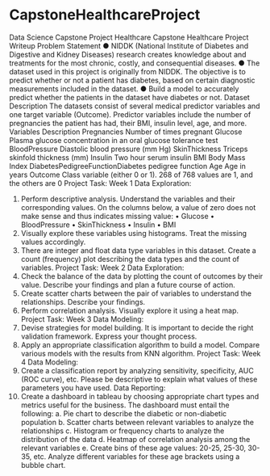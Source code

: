 # CapstoneHealthcareProject
Data Science Capstone Project Healthcare 
Capstone Healthcare Project Writeup
Problem Statement
● NIDDK (National Institute of Diabetes and Digestive and Kidney Diseases) research creates
knowledge about and treatments for the most chronic, costly, and consequential diseases.
● The dataset used in this project is originally from NIDDK. The objective is to predict whether
or not a patient has diabetes, based on certain diagnostic measurements included in the
dataset.
● Build a model to accurately predict whether the patients in the dataset have diabetes or not.
Dataset Description
The datasets consist of several medical predictor variables and one target variable (Outcome).
Predictor variables include the number of pregnancies the patient has had, their BMI, insulin level,
age, and more.
Variables Description
Pregnancies Number of times pregnant
Glucose Plasma glucose concentration in an oral glucose tolerance test
BloodPressure Diastolic blood pressure (mm Hg)
SkinThickness Triceps skinfold thickness (mm)
Insulin Two hour serum insulin
BMI Body Mass Index
DiabetesPedigreeFunctionDiabetes pedigree function
Age Age in years
Outcome Class variable (either 0 or 1). 268 of 768 values are 1, and the others
are 0
Project Task: Week 1
Data Exploration:
1. Perform descriptive analysis. Understand the variables and their corresponding values. On the
columns below, a value of zero does not make sense and thus indicates missing value:
• Glucose
• BloodPressure
• SkinThickness
• Insulin
• BMI
2. Visually explore these variables using histograms. Treat the missing values accordingly.
3. There are integer and float data type variables in this dataset. Create a count (frequency) plot
describing the data types and the count of variables.
Project Task: Week 2
Data Exploration:
1. Check the balance of the data by plotting the count of outcomes by their value. Describe your
findings and plan a future course of action.
2. Create scatter charts between the pair of variables to understand the relationships. Describe your
findings.
3. Perform correlation analysis. Visually explore it using a heat map.
Project Task: Week 3
Data Modeling:
1. Devise strategies for model building. It is important to decide the right validation framework.
Express your thought process.
2. Apply an appropriate classification algorithm to build a model. Compare various models with the
results from KNN algorithm.
Project Task: Week 4
Data Modeling:
1. Create a classification report by analyzing sensitivity, specificity, AUC (ROC curve), etc. Please be
descriptive to explain what values of these parameters you have used.
Data Reporting:
2. Create a dashboard in tableau by choosing appropriate chart types and metrics useful for the
business. The dashboard must entail the following:
a. Pie chart to describe the diabetic or non-diabetic population
b. Scatter charts between relevant variables to analyze the relationships
c. Histogram or frequency charts to analyze the distribution of the data
d. Heatmap of correlation analysis among the relevant variables
e. Create bins of these age values: 20-25, 25-30, 30-35, etc. Analyze different variables for these
age brackets using a bubble chart.
